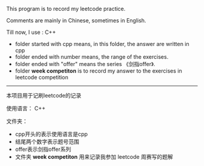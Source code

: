 This program is to record my leetcode practice.

Comments are mainly in Chinese, sometimes in English.

Till now, I use : C++

* folder started with cpp means, in this folder, the answer are written in cpp
* folder ended with number means, the range of the exercises.
* folder ended with "offer" means the series 《剑指offer》.
* folder **week competiton** is to record my answer to the exercises in leetcode competition


----------------------------------------------------------------------------


本项目用于记刷leetcode的记录

使用语言：
C++

文件夹：
* cpp开头的表示使用语言是cpp
* 结尾两个数字表示题号范围
* offer表示剑指offer系列
* 文件夹 **week competiton** 用来记录我参加 leetcode 周赛写的题解